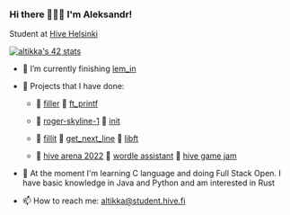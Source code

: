 ### Hi there 🙋🏻‍♂️ I'm Aleksandr!

Student at [Hive Helsinki](https://www.hive.fi/en/)

[![altikka's 42 stats](https://badge42.vercel.app/api/v2/cl2stzbvf002509l4jovwoqqm/stats?cursusId=1&coalitionId=57)](https://github.com/JaeSeoKim/badge42)

- 🔭 I’m currently finishing [lem_in](https://github.com/reviisori/lem_in)
- 🎈 Projects that I have done:

     - 🤖 [filler](https://github.com/reviisori/filler) 🤖 [ft_printf](https://github.com/reviisori/ft_printf)
     - 📠 [roger-skyline-1](https://github.com/reviisori/roger-skyline-1) 📠 [init](https://github.com/reviisori/init)
     - 🔘 [fillit](https://github.com/reviisori/fillit) 🔘 [get_next_line](https://github.com/reviisori/gnl) 🔘 [libft](https://github.com/reviisori/libft)
     
     - 🐝 [hive arena 2022](https://github.com/reviisori/hive-arena) 🔡 [wordle assistant](https://github.com/reviisori/wordle) 👾 [hive game jam](https://amiddst.itch.io/slates)

- 🌱 At the moment I'm learning C language and doing Full Stack Open.
     I have basic knowledge in Java and Python and am interested in Rust

- 📫 How to reach me: altikka@student.hive.fi
<!--
**reviisori/reviisori** is a ✨ _special_ ✨ repository because its `README.md` (this file) appears on your GitHub profile.

Here are some ideas to get you started:

- 🔭 I’m currently working on 
- 🌱 I’m currently learning ...
- 👯 I’m looking to collaborate on ...
- 🤔 I’m looking for help with ...
- 💬 Ask me about ...
- 📫 How to reach me: ...
- 😄 Pronouns: ...
- ⚡ Fun fact: ...
-->

